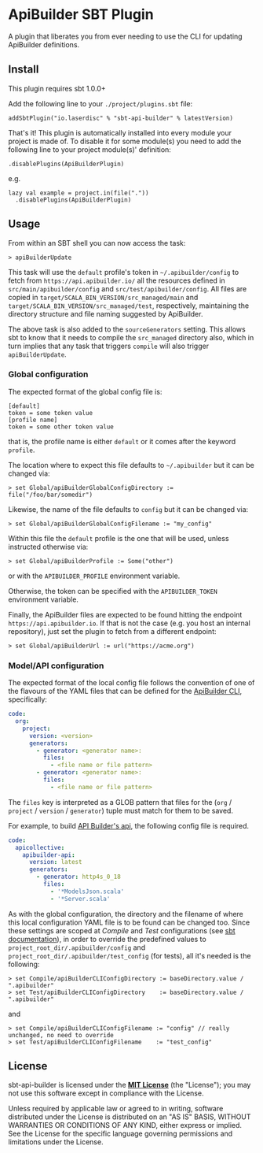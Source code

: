 [//]: # (# returning soon)
[//]: # ([![Download]&#40;https://api.bintray.com/packages/sirocchj/sbt-plugins/sbt-api-builder/images/download.svg&#41;]&#40;https://bintray.com/sirocchj/sbt-plugins/sbt-api-builder/_latestVersion&#41;)
[//]: # ([![Build Status]&#40;https://travis-ci.org/sirocchj/sbt-api-builder.svg?branch=master&#41;]&#40;https://travis-ci.org/sirocchj/sbt-api-builder&#41;)

# ApiBuilder SBT Plugin

A plugin that liberates you from ever needing to use the CLI for updating
ApiBuilder definitions.

## Install

This plugin requires sbt 1.0.0+

Add the following line to your `./project/plugins.sbt` file:
```sbtshell
addSbtPlugin("io.laserdisc" % "sbt-api-builder" % latestVersion)
```

That's it! This plugin is automatically installed into every module your project
is made of. To disable it for some module(s) you need to add the following line
to your project module(s)' definition:
```sbtshell
.disablePlugins(ApiBuilderPlugin)
```
e.g.
```sbtshell
lazy val example = project.in(file("."))
  .disablePlugins(ApiBuilderPlugin)
```

## Usage

From within an SBT shell you can now access the task:
```sbtshell
> apiBuilderUpdate
```
This task will use the `default` profile's token in `~/.apibuilder/config`
to fetch from `https://api.apibuilder.io/` all the resources defined in
`src/main/apibuilder/config` and `src/test/apibuilder/config`.  All files
are copied in `target/SCALA_BIN_VERSION/src_managed/main` and
`target/SCALA_BIN_VERSION/src_managed/test`, respectively, maintaining
the directory structure and file naming suggested by ApiBuilder.

The above task is also added to the `sourceGenerators` setting. This allows
sbt to know that it needs to compile the `src_managed` directory also, which
in turn implies that any task that triggers `compile` will also trigger
`apiBuilderUpdate`.

### Global configuration

The expected format of the global config file is:
```
[default]
token = some token value
[profile name]
token = some other token value
```
that is, the profile name is either `default` or it comes after the keyword
`profile`.

The location where to expect this file defaults to `~/.apibuilder` but it
can be changed via:
```sbtshell
> set Global/apiBuilderGlobalConfigDirectory := file("/foo/bar/somedir")
```
Likewise, the name of the file defaults to `config` but it can be changed via:
```sbtshell
> set Global/apiBuilderGlobalConfigFilename := "my_config"
```
Within this file the `default` profile is the one that will be used, unless
instructed otherwise via:
```sbtshell
> set Global/apiBuilderProfile := Some("other")
```
or with the `APIBUILDER_PROFILE` environment variable.

Otherwise, the token can be specified with the `APIBUILDER_TOKEN` environment variable.

Finally, the ApiBuilder files are expected to be found hitting the endpoint
`https://api.apibuilder.io`. If that is not the case (e.g. you host an internal
repository), just set the plugin to fetch from a different endpoint:
```sbtshell
> set Global/apiBuilderUrl := url("https://acme.org")
```

### Model/API configuration

The expected format of the local config file follows the convention of one
of the flavours of the YAML files that can be defined for the
[ApiBuilder CLI](https://github.com/apicollective/apibuilder-cli), specifically:
```yaml
code:
  org:
    project:
      version: <version>
      generators:
        - generator: <generator name>:
          files:
            - <file name or file pattern>
        - generator: <generator name>:
          files:
            - <file name or file pattern>
```
The `files` key is interpreted as a GLOB pattern that files for the
(`org` / `project` / `version` / `generator`) tuple must match for them to be
saved.

For example, to build [API Builder's api](https://app.apibuilder.io/apicollective/apibuilder-api/latest),
the following config file is required.
```yaml
code:
  apicollective:
    apibuilder-api:
      version: latest
      generators:
        - generator: http4s_0_18
          files:
            - '*ModelsJson.scala'
            - '*Server.scala'
```

As with the global configuration, the directory and the filename of where this
local configuration YAML file is to be found can be changed too.
Since these settings are scoped at _Compile_ and _Test_ configurations
(see [sbt documentation](https://www.scala-sbt.org/1.0/docs/Scopes.html#Scoping+by+the+configuration+axis)),
in order to override the predefined values to `project_root_dir/.apibuilder/config`
and `project_root_dir/.apibuilder/test_config` (for tests), all it's needed is
the following:
```sbtshell
> set Compile/apiBuilderCLIConfigDirectory := baseDirectory.value / ".apibuilder"
> set Test/apiBuilderCLIConfigDirectory    := baseDirectory.value / ".apibuilder"
```
and
```sbtshell
> set Compile/apiBuilderCLIConfigFilename := "config" // really unchanged, no need to override
> set Test/apiBuilderCLIConfigFilename    := "test_config"
```

## License

sbt-api-builder is licensed under the **[MIT License](LICENSE)** (the
"License"); you may not use this software except in compliance with the License.

Unless required by applicable law or agreed to in writing, software
distributed under the License is distributed on an "AS IS" BASIS,
WITHOUT WARRANTIES OR CONDITIONS OF ANY KIND, either express or implied.
See the License for the specific language governing permissions and
limitations under the License.
